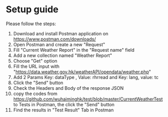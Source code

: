 # Setup guide
Please follow the steps: 
1. Download and install Postman application on https://www.postman.com/downloads/
2. Open Postman and create a new "Request"
3. Fill "Current Weather Report" in the "Request name" field 
4. Add a new collection named "Weather Report"
5. Choose "Get" option
6. Fill the URL input with "https://data.weather.gov.hk/weatherAPI/opendata/weather.php"
7. Add 2 Params Key: dataType , Value: rhrread and Key: lang, value: tc
8. Click the "Send" button
9. Check the Headers and Body of the response JSON
10. copy the codes from https://github.com/wuhaiminghk/test/blob/master/CurrentWeatherTest to Tests in Postman, the click the "Send" button
11. Find the results in "Test Result" Tab in Postman

